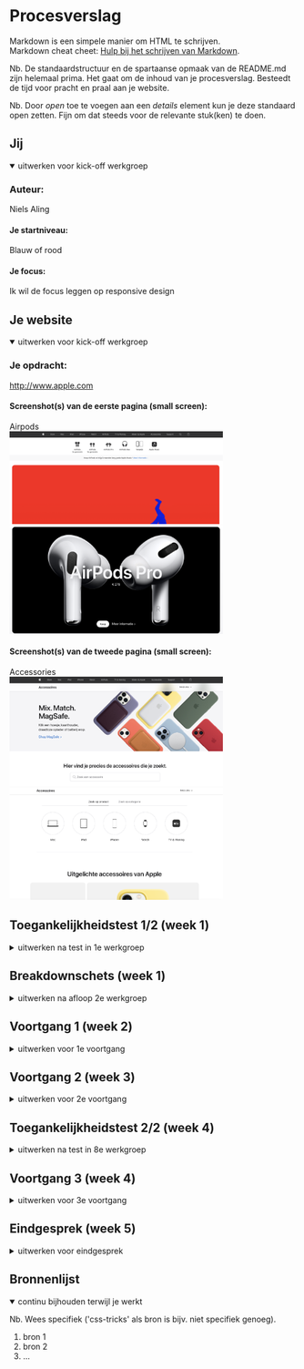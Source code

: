 # Procesverslag
Markdown is een simpele manier om HTML te schrijven.  
Markdown cheat cheet: [Hulp bij het schrijven van Markdown](https://github.com/adam-p/markdown-here/wiki/Markdown-Cheatsheet).

Nb. De standaardstructuur en de spartaanse opmaak van de README.md zijn helemaal prima. Het gaat om de inhoud van je procesverslag. Besteedt de tijd voor pracht en praal aan je website.

Nb. Door *open* toe te voegen aan een *details* element kun je deze standaard open zetten. Fijn om dat steeds voor de relevante stuk(ken) te doen.





## Jij

<details open>
  <summary>uitwerken voor kick-off werkgroep</summary>

  ### Auteur:
  Niels Aling

  #### Je startniveau:
  Blauw of rood 

  #### Je focus:
  Ik wil de focus leggen op responsive design
 
</details>





## Je website

<details open>
  <summary>uitwerken voor kick-off werkgroep</summary>

  ### Je opdracht:
  http://www.apple.com

  #### Screenshot(s) van de eerste pagina (small screen): 
  Airpods  
  <img src="readme-images/airpods.png" width="375px" alt="Apple pagina AirPods">
  <img src="readme-images/airpods2.png" width="375px" alt="Apple pagina AirPods">

  #### Screenshot(s) van de tweede pagina (small screen):
  Accessories  
  <img src="readme-images/accessories.png" width="375px" alt="Apple pagina Accessories">
  <img src="readme-images/accessories2.png" width="375px" alt="Apple pagina Accessories">
 
</details>



## Toegankelijkheidstest 1/2 (week 1)

<details>
  <summary>uitwerken na test in 1e werkgroep</summary>

  ### Bevindingen
  Lijst met je bevindingen die in de test naar voren kwamen:

  #### Screenreader
  <!-- Hier korte omschrijving (met indien nodig afbeeldingen) -->
  Van een screenreader op apple wordt het daadwerkelijk helemaal gek. Het is super onduidelijk wat je moet doen. De muis geeft niet aan waar je op staat en hij leest continu mijn menubalk voor, niet de website.

  <!-- Hier een omschrijving van hoe het opgelost kan worden (met indien nodig afbeeldingen) -->
  Ik weet niet hoe dit werkt, maar dit moet beter gemaakt worden.

  #### Muis en Toetsenbord 
  <!-- Hier korte omschrijving (met indien nodig afbeeldingen) -->
  De website is niet goed "tab-baar". Hij schokt door de website heen en je moet op meerdere knoppen (ctrl, option shift) klikken om iets te kunnen selecteren. 

 <img src="readme-images/zondermuis.png" width="375px" alt="slechte website">


  <!-- Hier een omschrijving van hoe het opgelost kan worden (met indien nodig afbeeldingen) -->


  #### Motoriek (shocks, elastiekjes)
  <!-- Hier korte omschrijving (met indien nodig afbeeldingen) -->
  besturen met shocks is nog redelijk te doen. De knoppen zijn groot genoeg om ze aan te kunnen klikken. Typen daarin tegen is lastiger.
  
  <video controls width="250">
    <source src="readme-images/motoriektest2.mp4"
            type="video/mp4">
</video>

  <!-- Hier een omschrijving van hoe het opgelost kan worden (met indien nodig afbeeldingen) -->


  #### Visueel (brillen, contrast, kleurenblind, dark/light). 
  <!-- Hier korte omschrijving (met indien nodig afbeeldingen) -->
  1.  Met de Blur/Glate bril kun je bijna niks lezen op de website. Je ziet wel wat vlakken en alleen de grote titels met contrast. 

  2. de website heeft geen dark/light mode
  3. kleurenblindheid:
  - Protanopia is goed zichtbaar
  - Deuteranopia is praktisch het zelfde als Protanopia
  - Tritanopia ziet er eigenlijk veel gezelliger uit, contrast is nog steeds duidelijk.
  <img src="readme-images/kleurenblind1.png" width="375px" alt="Forced Colors">

  - Ook met achromatopsia (grijs) is er nog steeds een duidelijk contrast, alleen sommiige foto's en video's zijn iets minder duidelijk zichbaar. 
  <img src="readme-images/grijsbeeld.png" width="375px" alt="Forced Colors">


  <!-- Hier een omschrijving van hoe het opgelost kan worden (met indien nodig afbeeldingen) -->
  1. Wanneer je "forced colors" aan zet zie je wel iets meer, dus het zou opgelost kunnen worden met fellere kleuren, grotere letters en meer contrast.
  <img src="readme-images/forcedcolors.png" width="375px" alt="Forced Colors">

  2. Er kan een dark/light mode gemaakt worden.
  3. De video's en foto's zouden een groter contrast functie of uberhaupt meer contrast moeten krijgen.
  
</details>



## Breakdownschets (week 1)

<details>
  <summary>uitwerken na afloop 2e werkgroep</summary>

  ### de hele pagina: 
  <img src="readme-images/dummy-plaatje.jpg" width="375px" alt="breakdown van de hele pagina">

  ### dynamisch deel (bijv menu): 
  <img src="readme-images/dummy-plaatje.jpg" width="375px" alt="breakdown van een dynamisch deel">

  ### wellicht nog een dynamisch deel (bijv filter): 
  <img src="readme-images/dummy-plaatje.jpg" width="375px" alt="breakdown van nog een dynamisch deel">

</details>





## Voortgang 1 (week 2)

<details>
  <summary>uitwerken voor 1e voortgang</summary>

  ### Stand van zaken
  hier dit ging goed & dit was lastig (neem ook screenshots op van delen van je website en code)


  ### Agenda voor meeting
  samen met je groepje opstellen

  | student 1      | student 2          | student 3    | student 4        |
  | ---            | ---                | ---          | ---              |
  | dit bespreken  | en dit             | en ik dit    | en dan ik dat    |
  | en dat ook nog | dit als er tijd is | nog een punt | dit wil ik zeker |
  | ...            | ...                | ...          | ...              |


  ### Verslag van meeting
  hier na afloop snel de uitkomsten van de meeting vastleggen

  - punt 1
  - punt 2
  - nog een punt
  - ...

</details>





## Voortgang 2 (week 3)

<details>
  <summary>uitwerken voor 2e voortgang</summary>

  ### Stand van zaken
  hier dit ging goed & dit was lastig (neem ook screenshots op van delen van je website en code)


  ### Agenda voor meeting
  samen met je groepje opstellen

  | student 1      | student 2          | student 3    | student 4        |
  | ---            | ---                | ---          | ---              |
  | dit bespreken  | en dit             | en ik dit    | en dan ik dat    |
  | en dat ook nog | dit als er tijd is | nog een punt | dit wil ik zeker |
  | ...            | ...                | ...          | ...              |


  ### Verslag van meeting
  hier na afloop snel de uitkomsten van de meeting vastleggen

  - punt 1
  - punt 2
  - nog een punt
- ...

</details>





## Toegankelijkheidstest 2/2 (week 4)

<details>
  <summary>uitwerken na test in 8e werkgroep</summary>

  ### Bevindingen
  Lijst met je bevindingen die in de test naar voren kwamen (geef ook aan wat er verbeterd is):

  #### Screenreader
  Hier korte omschrijving (met indien nodig afbeeldingen)

  Hier een omschrijving van hoe het opgelost kan worden (met indien nodig afbeeldingen)


  #### Muis en Toetsenbord 
  Hier korte omschrijving (met indien nodig afbeeldingen)

  Hier een omschrijving van hoe het opgelost kan worden (met indien nodig afbeeldingen)


  #### Motoriek (shocks, elastiekjes)
  Hier korte omschrijving (met indien nodig afbeeldingen)

  Hier een omschrijving van hoe het opgelost kan worden (met indien nodig afbeeldingen)


  #### Visueel (brillen, contrast, kleurenblind, dark/light). 
  Hier korte omschrijving (met indien nodig afbeeldingen)

  Hier een omschrijving van hoe het opgelost kan worden (met indien nodig afbeeldingen)

</details>





## Voortgang 3 (week 4)

<details>
  <summary>uitwerken voor 3e voortgang</summary>

  ### Stand van zaken
  hier dit ging goed & dit was lastig (neem ook screenshots op van delen van je website en code)


  ### Agenda voor meeting
  samen met je groepje opstellen

  | student 1      | student 2          | student 3    | student 4        |
  | ---            | ---                | ---          | ---              |
  | dit bespreken  | en dit             | en ik dit    | en dan ik dat    |
  | en dat ook nog | dit als er tijd is | nog een punt | dit wil ik zeker |
  | ...            | ...                | ...          | ...              |


  ### Verslag van meeting
  hier na afloop snel de uitkomsten van de meeting vastleggen

  - punt 1
  - punt 2
  - nog een punt
  - ...

</details>





## Eindgesprek (week 5)

<details>
  <summary>uitwerken voor eindgesprek</summary>

  ### Je uitkomst - karakteristiek screenshots:
  <img src="readme-images/dummy-plaatje.jpg" width="375px" alt="uitomst opdracht 1">


  ### Dit ging goed/Heb ik geleerd: 
  Korte omschrijving met plaatjes

  <img src="readme-images/dummy-plaatje.jpg" width="375px" alt="top">


  ### Dit was lastig/Is niet gelukt:
  Korte omschrijving met plaatjes

  <img src="readme-images/dummy-plaatje.jpg" width="375px" alt="bummer">
</details>





## Bronnenlijst

<details open>
  <summary>continu bijhouden terwijl je werkt</summary>

  Nb. Wees specifiek ('css-tricks' als bron is bijv. niet specifiek genoeg).

  1. bron 1
  2. bron 2
  3. ...

</details>